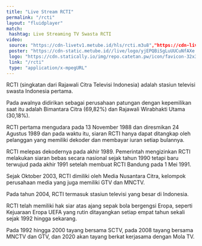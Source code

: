 ```yaml
---
title: "Live Stream RCTI"
permalink: "/rcti"
layout: "fluidplayer"
match:
 hashtag: Live Streaming TV Swasta RCTI
video:
 source: "https://cdn-livetv1.metube.id/hls/rcti.m3u8","https://cdn-livetv1.metube.id/hls/eplrcti.m3u8 ","https://cdn-stream6.metube.id/hls/CYeRTFCItNRRgRwPVrSvdeN4IR3UjF6P.m3u8","https://cdn-livetv1.metube.id/hls/rcti.m3u8"
 poster: "https://cdn-static.metube.id//live/logo/yjEPQBiSgLuUUCuNfAXe.png"
 logo: "https://cdn.statically.io/img/repo.catetan.pw/icon/favicon-32x32.png"
 link: "/rcti"
 type: "application/x-mpegURL"
---
```


RCTI (singkatan dari Rajawali Citra Televisi Indonesia) adalah stasiun televisi swasta Indonesia pertama.

Pada awalnya didirikan sebagai perusahaan patungan dengan kepemilikan saat itu adalah Bimantara Citra (69,82%) dan Rajawali Wirabhakti Utama (30,18%).

RCTI pertama mengudara pada 13 November 1988 dan diresmikan 24 Agustus 1989 dan pada waktu itu, siaran RCTI hanya dapat ditangkap oleh pelanggan yang memiliki dekoder dan membayar iuran setiap bulannya.

RCTI melepas dekodernya pada akhir 1989. Pemerintah mengizinkan RCTI melakukan siaran bebas secara nasional sejak tahun 1990 tetapi baru terwujud pada akhir 1991 setelah membuat RCTI Bandung pada 1 Mei 1991.

Sejak Oktober 2003, RCTI dimiliki oleh Media Nusantara Citra, kelompok perusahaan media yang juga memiliki GTV dan MNCTV.

Pada tahun 2004, RCTI termasuk stasiun televisi yang besar di Indonesia.

RCTI telah memiliki hak siar atas ajang sepak bola bergengsi Eropa, seperti Kejuaraan Eropa UEFA yang rutin ditayangkan setiap empat tahun sekali sejak 1992 hingga sekarang.

Pada 1992 hingga 2000 tayang bersama SCTV, pada 2008 tayang bersama MNCTV dan GTV, dan 2020 akan tayang berkat kerjasama dengan Mola TV.
